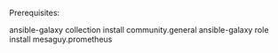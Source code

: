 Prerequisites:

ansible-galaxy collection install community.general
ansible-galaxy role install mesaguy.prometheus

